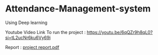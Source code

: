 # Attendance-Management-system
 Using Deep learning

Youtube Video Link To run the project :
     https://youtu.be/6qQZr9h8qL0?si=tL2ucNr6ku6Vy69i

Report :
[project report.pdf](https://github.com/user-attachments/files/18717725/project.report.pdf)
